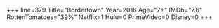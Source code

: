 +++
line=379
Title="Bordertown"
Year=2016
Age="7+"
IMDb="7.6"
RottenTomatoes="39%"
Netflix=1
Hulu=0
PrimeVideo=0
Disney=0
+++


